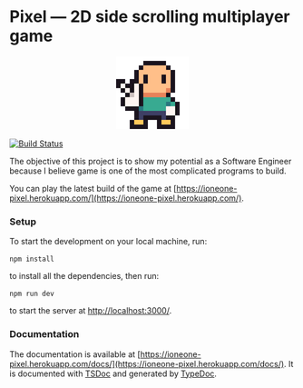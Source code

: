 # Pixel — 2D side scrolling multiplayer game

<p align="center">
  <img src="icon.png" alt="icon">
</p>

[![Build Status](https://travis-ci.com/ioneone/pixel.svg?branch=master)](https://travis-ci.com/ioneone/pixel)

The objective of this project is to show my potential as a Software Engineer because I believe game is one of the most complicated programs to build.

You can play the latest build of the game at [https://ioneone-pixel.herokuapp.com/](https://ioneone-pixel.herokuapp.com/).

### Setup

To start the development on your local machine, run:

```
npm install
```

to install all the dependencies, then run:

```
npm run dev
```

to start the server at [http://localhost:3000/](http://localhost:3000/).

### Documentation

The documentation is available at [https://ioneone-pixel.herokuapp.com/docs/](https://ioneone-pixel.herokuapp.com/docs/). It is documented with [TSDoc](https://github.com/microsoft/tsdoc) and generated by [TypeDoc](https://github.com/TypeStrong/typedoc).

